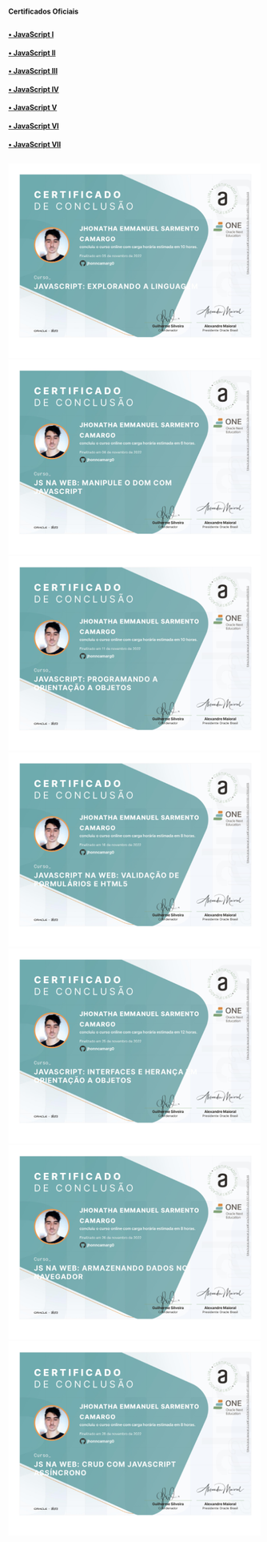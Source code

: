 #### Certificados Oficiais

##

#### <a href="https://cursos.alura.com.br/user/jhonncamarg0/course/javascript-introducao/certificate" target="_blank"> • JavaScript I </a>
#### <a href="https://cursos.alura.com.br/user/jhonncamarg0/course/javascript-manipulacao-dom/certificate" target="_blank"> • JavaScript II </a>
#### <a href="https://cursos.alura.com.br/user/jhonncamarg0/course/javascritpt-orientacao-objetos/certificate" target="_blank"> • JavaScript III </a>
#### <a href="https://cursos.alura.com.br/user/jhonncamarg0/course/javascript-web-validacao-formularios-html5/certificate" target="_blank"> • JavaScript IV </a>
#### <a href="https://cursos.alura.com.br/user/jhonncamarg0/course/javascript-polimorfismo/certificate" target="_blank"> • JavaScript V </a>
#### <a href="https://cursos.alura.com.br/user/jhonncamarg0/course/js-web-armazenando-dados-navegador/certificate" target="_blank"> • JavaScript VI </a>
#### <a href="https://cursos.alura.com.br/user/jhonncamarg0/course/javascript-crud-assincrono/certificate" target="_blank"> • JavaScript VII </a>

##

![NPM](https://github.com/jhonncamarg0/oracle-next-education/blob/main/certificados/javascript/explorando-a-linguagem.jpg)
![NPM](https://github.com/jhonncamarg0/oracle-next-education/blob/main/certificados/javascript/manipule-o-dom-com-javascript.jpg)
![NPM](https://github.com/jhonncamarg0/oracle-next-education/blob/main/certificados/javascript/programando-a-orientacao-a-objetos.jpg)
![NPM](https://github.com/jhonncamarg0/oracle-next-education/blob/main/certificados/javascript/validacao-de-formularios-e-html5.jpg)
![NPM](https://github.com/jhonncamarg0/oracle-next-education/blob/main/certificados/javascript/interfaces-e-heranca-em-orientacao-a-objetos.jpg)
![NPM](https://github.com/jhonncamarg0/oracle-next-education/blob/main/certificados/javascript/armazenando-dados-no-navegador.jpg)
![NPM](https://github.com/jhonncamarg0/oracle-next-education/blob/main/certificados/javascript/crud-com-javascript-assincrono.jpg)
